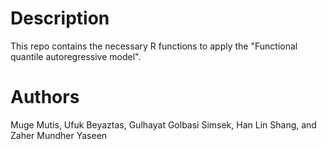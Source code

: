 # Description
This repo contains the necessary R functions to apply the "Functional quantile autoregressive model".

# Authors
Muge Mutis, Ufuk Beyaztas, Gulhayat Golbasi Simsek, Han Lin Shang, and Zaher Mundher Yaseen
